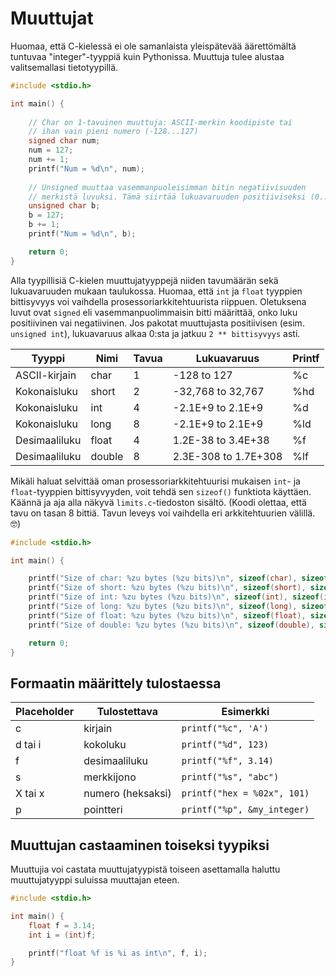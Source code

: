 # Muuttujat

Huomaa, että C-kielessä ei ole samanlaista yleispätevää äärettömältä tuntuvaa "integer"-tyyppiä kuin Pythonissa. Muuttuja tulee alustaa valitsemallasi tietotyypillä.

```c title="etumerkit.c"
#include <stdio.h>

int main() {
    
  	// Char on 1-tavuinen muuttuja: ASCII-merkin koodipiste tai
    // ihan vain pieni numero (-128...127)
    signed char num;
    num = 127;
    num += 1;
    printf("Num = %d\n", num);
    
  	// Unsigned muuttaa vasemmanpuoleisimman bitin negatiivisuuden
    // merkistä luvuksi. Tämä siirtää lukuavaruuden positiiviseksi (0...255).
    unsigned char b;
    b = 127;
    b += 1;
    printf("Num = %d\n", b);

    return 0;
}
```

Alla tyypillisiä C-kielen muuttujatyyppejä niiden tavumäärän sekä lukuavaruuden mukaan taulukossa. Huomaa, että `int` ja `float` tyyppien bittisyvyys voi vaihdella prosessoriarkkitehtuurista riippuen. Oletuksena luvut ovat `signed` eli vasemmanpuolimmaisin bitti määrittää, onko luku positiivinen vai negatiivinen. Jos pakotat muuttujasta positiivisen (esim. `unsigned int`), lukuavaruus alkaa 0:sta ja jatkuu `2 ** bittisyvyys` asti.


| Tyyppi        | Nimi   | Tavua | Lukuavaruus          | Printf |
| ------------- | ------ | ----- | -------------------- | ------ |
| ASCII-kirjain | char   | 1     | -128 to 127          | %c     |
| Kokonaisluku  | short  | 2     | -32,768 to 32,767    | %hd    |
| Kokonaisluku  | int    | 4     | -2.1E+9 to 2.1E+9    | %d     |
| Kokonaisluku  | long   | 8     | -2.1E+9 to 2.1E+9    | %ld    |
| Desimaaliluku | float  | 4     | 1.2E-38 to 3.4E+38   | %f     |
| Desimaaliluku | double | 8     | 2.3E-308 to 1.7E+308 | %lf    |


Mikäli haluat selvittää oman prosessoriarkkitehtuurisi mukaisen `int`- ja `float`-tyyppien bittisyvyyden, voit tehdä sen `sizeof()` funktiota käyttäen. Käännä ja aja alla näkyvä `limits.c`-tiedoston sisältö. (Koodi olettaa, että tavu on tasan 8 bittiä. Tavun leveys voi vaihdella eri arkkitehtuurien välillä. 🤓)

```c title="limits.c"
#include <stdio.h>

int main() {

    printf("Size of char: %zu bytes (%zu bits)\n", sizeof(char), sizeof(char) * 8);
    printf("Size of short: %zu bytes (%zu bits)\n", sizeof(short), sizeof(short) * 8);
    printf("Size of int: %zu bytes (%zu bits)\n", sizeof(int), sizeof(int) * 8);
    printf("Size of long: %zu bytes (%zu bits)\n", sizeof(long), sizeof(long) * 8);
    printf("Size of float: %zu bytes (%zu bits)\n", sizeof(float), sizeof(float) * 8);
    printf("Size of double: %zu bytes (%zu bits)\n", sizeof(double), sizeof(double) * 8);

    return 0;
}
```

## Formaatin määrittely tulostaessa

| Placeholder | Tulostettava      | Esimerkki                   |
| ----------- | ----------------- | --------------------------- |
| c           | kirjain           | `printf("%c", 'A')`         |
| d tai i     | kokoluku          | `printf("%d", 123)`         |
| f           | desimaaliluku     | `printf("%f", 3.14)`        |
| s           | merkkijono        | `printf("%s", "abc")`       |
| X tai x     | numero (heksaksi) | `printf("hex = %02x", 101)` |
| p           | pointteri         | `printf("%p", &my_integer)` |

## Muuttujan castaaminen toiseksi tyypiksi

Muuttujia voi castata muuttujatyypistä toiseen asettamalla haluttu muuttujatyyppi suluissa muuttajan eteen.

```c title="casting.c"
#include <stdio.h>

int main() {
    float f = 3.14;
    int i = (int)f;

    printf("float %f is %i as int\n", f, i);
}
```
